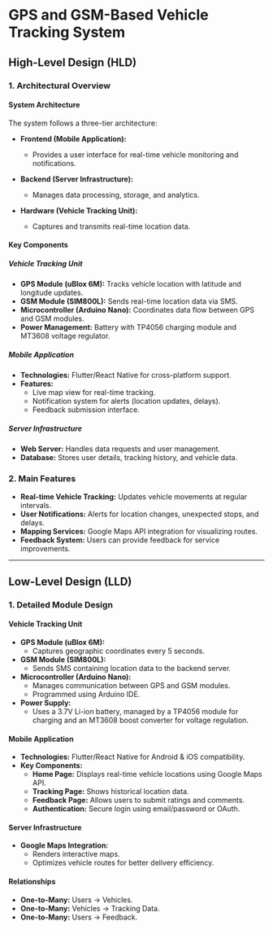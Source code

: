 # GPS and GSM-Based Vehicle Tracking System

## High-Level Design (HLD)

### 1. Architectural Overview

#### System Architecture
The system follows a three-tier architecture:

- **Frontend (Mobile Application):**  
  - Provides a user interface for real-time vehicle monitoring and notifications.

- **Backend (Server Infrastructure):**  
  - Manages data processing, storage, and analytics.

- **Hardware (Vehicle Tracking Unit):**  
  - Captures and transmits real-time location data.

#### Key Components

##### Vehicle Tracking Unit
- **GPS Module (uBlox 6M):** Tracks vehicle location with latitude and longitude updates.
- **GSM Module (SIM800L):** Sends real-time location data via SMS.
- **Microcontroller (Arduino Nano):** Coordinates data flow between GPS and GSM modules.
- **Power Management:** Battery with TP4056 charging module and MT3608 voltage regulator.

##### Mobile Application
- **Technologies:** Flutter/React Native for cross-platform support.
- **Features:**  
  - Live map view for real-time tracking.
  - Notification system for alerts (location updates, delays).
  - Feedback submission interface.

##### Server Infrastructure
- **Web Server:** Handles data requests and user management.
- **Database:** Stores user details, tracking history, and vehicle data.

### 2. Main Features
- **Real-time Vehicle Tracking:** Updates vehicle movements at regular intervals.
- **User Notifications:** Alerts for location changes, unexpected stops, and delays.
- **Mapping Services:** Google Maps API integration for visualizing routes.
- **Feedback System:** Users can provide feedback for service improvements.

---

## Low-Level Design (LLD)

### 1. Detailed Module Design

#### Vehicle Tracking Unit
- **GPS Module (uBlox 6M):**  
  - Captures geographic coordinates every 5 seconds.
- **GSM Module (SIM800L):**  
  - Sends SMS containing location data to the backend server.
- **Microcontroller (Arduino Nano):**  
  - Manages communication between GPS and GSM modules.
  - Programmed using Arduino IDE.
- **Power Supply:**  
  - Uses a 3.7V Li-ion battery, managed by a TP4056 module for charging and an MT3608 boost converter for voltage regulation.

#### Mobile Application
- **Technologies:** Flutter/React Native for Android & iOS compatibility.
- **Key Components:**  
  - **Home Page:** Displays real-time vehicle locations using Google Maps API.
  - **Tracking Page:** Shows historical location data.
  - **Feedback Page:** Allows users to submit ratings and comments.
  - **Authentication:** Secure login using email/password or OAuth.

#### Server Infrastructure
- **Google Maps Integration:**  
  - Renders interactive maps.
  - Optimizes vehicle routes for better delivery efficiency.

  
#### Relationships
- **One-to-Many:** Users → Vehicles.
- **One-to-Many:** Vehicles → Tracking Data.
- **One-to-Many:** Users → Feedback.




